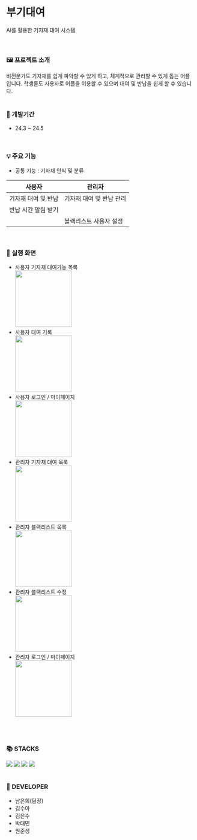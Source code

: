 <div align=left><h1> 부기대여 </h1></div>
AI를 활용한 기자재 대여 시스템
<br><br><br>


### 🖼️ 프로젝트 소개
비전문가도 기자재를 쉽게 파악할 수 있게 하고, 체계적으로 관리할 수 있게 돕는 어플 입니다.
학생들도 사용자로 어플을 이용할 수 있으며 대여 및 반납을 쉽게 할 수 있습니다.
<br>
<br>


### 📅 개발기간
* 24.3 ~ 24.5
<br>

### 💡 주요 기능
* 공통 기능 : 기자재 인식 및 분류
  
| 사용자 | 관리자 |
| ----------- | ------------- |
| 기자재 대여 및 반납 | 기자재 대여 및 반납 관리 |
| 반납 시간 알림 받기 |  |
|  | 블랙리스트 사용자 설정 |
<br>

### 📱 실행 화면
* 사용자 기자재 대여가능 목록
<br><img width = "150" src = "https://github.com/eunhee2381/OnTheBall/assets/127822054/d1ba4699-c6de-40e3-93fc-d1be7ec5f492">
* 사용자 대여 기록
<br><img width = "150" src = "https://github.com/eunhee2381/OnTheBall/assets/127822054/303c97d3-86d5-40c3-b11a-4b737da1175c">
* 사용자 로그인 / 마이페이지
<br><img width = "150" src = "https://github.com/eunhee2381/OnTheBall/assets/127822054/250004db-1f86-4e81-a25c-96d6dc5de168">
* 관리자 기자재 대여 목록
<br><img width = "150" src = "https://github.com/eunhee2381/OnTheBall/assets/127822054/57699733-b3b1-4da2-bd65-a44b228e8d49">
* 관리자 블랙리스트 목록
<br><img width ="150" src = "https://github.com/eunhee2381/OnTheBall/assets/127822054/7244d4de-dfd7-4c7f-869e-07648d285c88">
* 관리자 블랙리스트 수정 
<br><img width ="150" src = "https://github.com/eunhee2381/OnTheBall/assets/127822054/3eb0133c-ac67-45c7-ae1e-c6eae2c3058a">
* 관리자 로그인 / 마이페이지
<br><img width = "150" src = "https://github.com/eunhee2381/OnTheBall/assets/127822054/933a8705-76a9-4244-9e19-57dedd74c469">

<br>
<br>

### 📚 STACKS
<div align=left> 
  <img src="https://img.shields.io/badge/kotlin-4A86CF?style=for-the-badge&logo=kotlin&logoColor=white"> 
  <img src="https://img.shields.io/badge/Node.js-339933?style=for-the-badge&logo=Node.js&logoColor=white">
  <img src="https://img.shields.io/badge/firebase-F6E05E?style=for-the-badge&logo=firebase&logoColor=white">
  <img src="https://img.shields.io/badge/google colab-F9AB00?style=for-the-badge&logo=google colab&logoColor=white"> 
  <br>
  <br>

  
### 🔧 DEVELOPER
* 남은희(팀장)
* 김수아
* 김은수
* 박태민
* 원준성
